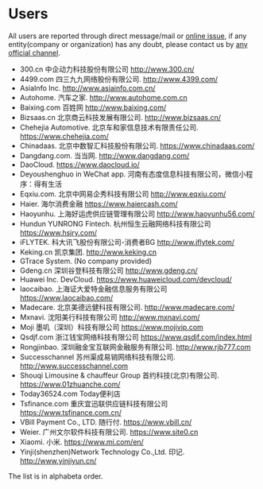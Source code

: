 # Users

All users are reported through direct message/mail or [online issue](https://github.com/apache/incubator-skywalking/issues/443), 
if any entity(company or organization) has any doubt, please contact us by [any official channel](../README.md#contact-us).

- 300.cn 中企动力科技股份有限公司 http://www.300.cn/
- 4499.com 四三九九网络股份有限公司. http://www.4399.com/
- AsiaInfo Inc. http://www.asiainfo.com.cn/
- Autohome. 汽车之家. http://www.autohome.com.cn
- Baixing.com 百姓网 http://www.baixing.com/
- Bizsaas.cn 北京商云科技发展有限公司. http://www.bizsaas.cn/
- Chehejia Automotive. 北京车和家信息技术有限责任公司. https://www.chehejia.com/
- Chinadaas. 北京中数智汇科技股份有限公司. https://www.chinadaas.com/
- Dangdang.com. 当当网. http://www.dangdang.com/
- DaoCloud. https://www.daocloud.io/
- Deyoushenghuo in WeChat app. 河南有态度信息科技有限公司，微信小程序：得有生活
- Eqxiu.com. 北京中网易企秀科技有限公司 http://www.eqxiu.com/
- Haier. 海尔消费金融 https://www.haiercash.com/
- Haoyunhu. 上海好运虎供应链管理有限公司 http://www.haoyunhu56.com/
- Hundun YUNRONG Fintech. 杭州恒生云融网络科技有限公司 https://www.hsjry.com/
- iFLYTEK. 科大讯飞股份有限公司-消费者BG http://www.iflytek.com/
- Keking.cn 凯京集团. http://www.keking.cn
- GTrace System. (No company provided) 
- Gdeng.cn 深圳谷登科技有限公司 http://www.gdeng.cn/
- Huawei Inc. DevCloud. https://www.huaweicloud.com/devcloud/
- laocaibao. 上海证大爱特金融信息服务有限公司 https://www.laocaibao.com/
- Madecare. 北京美德远健科技有限公司. http://www.madecare.com/
- Mxnavi. 沈阳美行科技有限公司 http://www.mxnavi.com/
- Moji 墨叽（深圳）科技有限公司 https://www.mojivip.com
- Qsdjf.com 浙江钱宝网络科技有限公司 https://www.qsdjf.com/index.html
- Rongjinbao. 深圳融金宝互联网金融服务有限公司. http://www.rjb777.com
- Successchannel 苏州渠成易销网络科技有限公司. http://www.successchannel.com
- Shouqi Limousine & chauffeur Group 首约科技(北京)有限公司. https://www.01zhuanche.com/
- Today36524.com Today便利店
- Tsfinance.com 重庆宜迅联供应链科技有限公司 https://www.tsfinance.com.cn/
- VBill Payment Co., LTD. 随行付. https://www.vbill.cn/
- Weier. 广州文尔软件科技有限公司. https://www.site0.cn
- Xiaomi. 小米. https://www.mi.com/en/
- Yinji(shenzhen)Network Technology Co.,Ltd. 印记. http://www.yinjiyun.cn/

The list is in alphabeta order.
